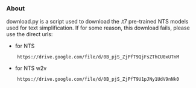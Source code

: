 ### About 
download.py is a script used to download the .t7 pre-trained NTS models used for text simplification.
If for some reason, this download fails, please use the direct urls:
    
- for NTS
```
	https://drive.google.com/file/d/0B_pjS_ZjPfT9QjFsZThCU0xUTnM
```
- for NTS w2v
```
	https://drive.google.com/file/d/0B_pjS_ZjPfT9U1pJNy1UdV9nNk0
```
